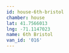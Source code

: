 ```yaml
---
id: house-6th-bristol
chamber: house
lat: 41.7566013
lng: -71.1147023
name: 6th Bristol
van_id: '016'
---
```

